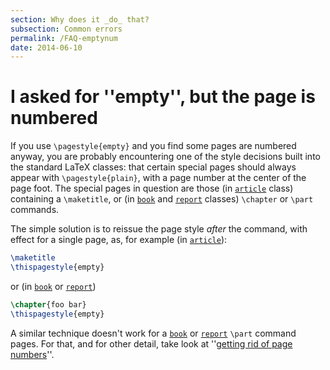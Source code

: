 ```yaml
---
section: Why does it _do_ that?
subsection: Common errors
permalink: /FAQ-emptynum
date: 2014-06-10
---
```


# I asked for ''empty'', but the page is numbered

If you use `\pagestyle{empty}` and you find some pages are
numbered anyway, you are probably encountering one of the style
decisions built into the standard LaTeX classes: that certain
special pages should always appear with `\pagestyle{plain}`,
with a page number at the center of the page foot.  The special pages
in question are those (in [`article`](https://ctan.org/pkg/article) class) containing a
`\maketitle`, or (in [`book`](https://ctan.org/pkg/book) and [`report`](https://ctan.org/pkg/report) classes)
`\chapter` or `\part` commands.

The simple solution is to reissue the page style _after_ the
command, with effect for a single page, as, for example (in
[`article`](https://ctan.org/pkg/article)):
```latex
\maketitle
\thispagestyle{empty}
```
or (in [`book`](https://ctan.org/pkg/book) or [`report`](https://ctan.org/pkg/report))
```latex
\chapter{foo bar}
\thispagestyle{empty}
```
A similar technique doesn't work for a [`book`](https://ctan.org/pkg/book) or [`report`](https://ctan.org/pkg/report)
`\part` command pages.  For that, and for other detail, take look
at ''[getting rid of page numbers](/FAQ-nopageno)''.

